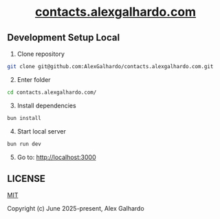 <div align="center">
    <h1 align="center"><a href="https://contacts.alexgalhardo.com" target="_blank">contacts.alexgalhardo.com</a></h1>
</div>

## Development Setup Local

1. Clone repository

```bash
git clone git@github.com:AlexGalhardo/contacts.alexgalhardo.com.git
```

2. Enter folder

```bash
cd contacts.alexgalhardo.com/
```

3. Install dependencies

```bash
bun install
```

4. Start local server

```bash
bun run dev
```

5. Go to: <http://localhost:3000>

## LICENSE

[MIT](http://opensource.org/licenses/MIT)

Copyright (c) June 2025-present, Alex Galhardo
